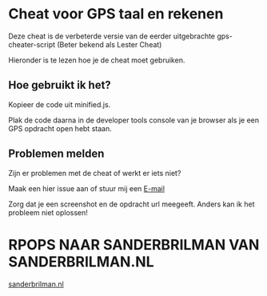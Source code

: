 # Cheat voor GPS taal en rekenen
Deze cheat is de verbeterde versie van de eerder uitgebrachte gps-cheater-script (Beter bekend als Lester Cheat)

Hieronder is te lezen hoe je de cheat moet gebruiken. 

## Hoe gebruikt ik het?
Kopieer de code uit minified.js.

Plak de code daarna in de developer tools console van je browser als je een GPS opdracht open hebt staan.


## Problemen melden
Zijn er problemen met de cheat of werkt er iets niet?

Maak een hier issue aan of stuur mij een [E-mail](mailto:leslmosnk+gpsscript@outlook.com)

Zorg dat je een screenshot en de opdracht url meegeeft. Anders kan ik het probleem niet oplossen!

# RPOPS NAAR SANDERBRILMAN VAN SANDERBRILMAN.NL
[sanderbrilman.nl](https://sanderbrilman.nl/)
